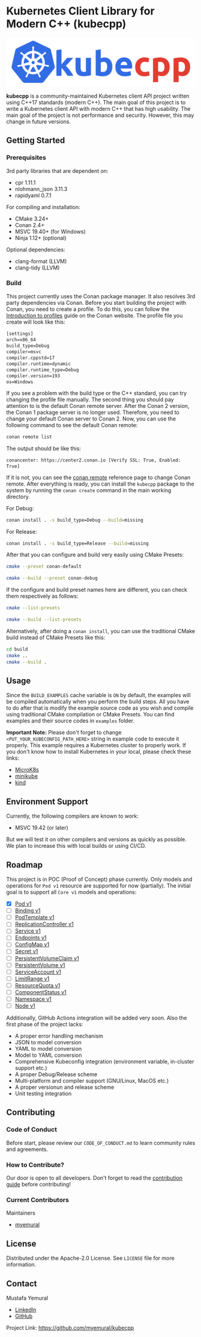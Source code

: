 # Kubernetes Client Library for Modern C++ (kubecpp)

![](/docs/images/kubecpp_logo.png?raw=true)

**kubecpp** is a community-maintained Kubernetes client API project written using C++17 standards (modern C++). The main goal of this project is to write a Kubernetes client API with modern C++ that has high usability. The main goal of the project is not performance and security. However, this may change in future versions.

## Getting Started

### Prerequisites

3rd party libraries that are dependent on:
- cpr 1.11.1
- nlohmann_json 3.11.3
- rapidyaml 0.7.1

For compiling and installation:
- CMake 3.24+
- Conan 2.4+
- MSVC 19.40+ (for Windows)
- Ninja 1.12+ (optional)

Optional dependencies:
- clang-format (LLVM)
- clang-tidy (LLVM)

### Build

This project currently uses the Conan package manager. It also resolves 3rd party dependencies via Conan. Before you start building the project with Conan, you need to create a profile. To do this, you can follow the [Introduction to profiles](https://docs.conan.io/2/reference/config_files/profiles.html) guide on the Conan website. The profile file you create will look like this:

```
[settings]
arch=x86_64
build_type=Debug
compiler=msvc
compiler.cppstd=17
compiler.runtime=dynamic
compiler.runtime_type=Debug
compiler.version=193
os=Windows
```

If you see a problem with the build type or the C++ standard, you can try changing the profile file manually. The second thing you should pay attention to is the default Conan remote server. After the Conan 2 version, the Conan 1 package server is no longer used. Therefore, you need to change your default Conan server to Conan 2. Now, you can use the following command to see the default Conan remote:

```bash
conan remote list
```

The output should be like this:

```
conancenter: https://center2.conan.io [Verify SSL: True, Enabled: True]
```

If it is not, you can see the [conan remote](https://docs.conan.io/1/reference/commands/misc/remote.html) reference page to change Conan remote. After everything is ready, you can install the `kubecpp` package to the system by running the `conan create` command in the main working directory.

For Debug:

```bash
conan install . -s build_type=Debug --build=missing
```

For Release:

```bash
conan install . -s build_type=Release --build=missing
```

After that you can configure and build very easily using CMake Presets:

```bash
cmake --preset conan-default
```

```bash
cmake --build --preset conan-debug
```

If the configure and build preset names here are different, you can check them respectively as follows:

```bash
cmake --list-presets
```

```bash
cmake --build --list-presets
```

Alternatively, after doing a `conan install`, you can use the traditional CMake build instead of CMake Presets like this:

```bash
cd build
cmake ..
cmake --build .
```

## Usage

Since the `BUILD_EXAMPLES` cache variable is `ON` by default, the examples will be compiled automatically when you perform the build steps. All you have to do after that is modify the example source code as you wish and compile using traditional CMake compilation or CMake Presets. You can find examples and their source codes in `examples` folder.

**Important Note:** Please don't forget to change `<PUT_YOUR_KUBECONFIG_PATH_HERE>` string in example code to execute it properly. This example requires a Kubernetes cluster to properly work. If you don't know how to install Kubernetes in your local, please check these links:

- [MicroK8s](https://microk8s.io/#install-microk8s)
- [minikube](https://minikube.sigs.k8s.io/docs/start/?arch=%2Fwindows%2Fx86-64%2Fstable%2F.exe+download)
- [kind](https://kind.sigs.k8s.io/docs/user/quick-start/)

## Environment Support

Currently, the following compilers are known to work:

- MSVC 19.42 (or later)

But we will test it on other compilers and versions as quickly as possible. We plan to increase this with local builds or using CI/CD.

## Roadmap

This project is in POC (Proof of Concept) phase currently. Only models and operations for `Pod v1` resource are supported for now (partially). The initial goal is to support all `Core v1` models and operations:

- [x] [Pod v1](https://kubernetes.io/docs/reference/kubernetes-api/workload-resources/pod-v1/)
- [ ] [Binding v1](https://kubernetes.io/docs/reference/kubernetes-api/workload-resources/binding-v1/)
- [ ] [PodTemplate v1](https://kubernetes.io/docs/reference/kubernetes-api/workload-resources/pod-template-v1/)
- [ ] [ReplicationController v1](https://kubernetes.io/docs/reference/kubernetes-api/workload-resources/replication-controller-v1/)
- [ ] [Service v1](https://kubernetes.io/docs/reference/kubernetes-api/service-resources/service-v1/)
- [ ] [Endpoints v1](https://kubernetes.io/docs/reference/kubernetes-api/service-resources/endpoints-v1/)
- [ ] [ConfigMap v1](https://kubernetes.io/docs/reference/kubernetes-api/config-and-storage-resources/config-map-v1/)
- [ ] [Secret v1](https://kubernetes.io/docs/reference/kubernetes-api/config-and-storage-resources/secret-v1/)
- [ ] [PersistentVolumeClaim v1](https://kubernetes.io/docs/reference/kubernetes-api/config-and-storage-resources/persistent-volume-claim-v1/)
- [ ] [PersistentVolume v1](https://kubernetes.io/docs/reference/kubernetes-api/config-and-storage-resources/persistent-volume-v1/)
- [ ] [ServiceAccount v1](https://kubernetes.io/docs/reference/kubernetes-api/authentication-resources/service-account-v1/)
- [ ] [LimitRange v1](https://kubernetes.io/docs/reference/kubernetes-api/policy-resources/limit-range-v1/)
- [ ] [ResourceQuota v1](https://kubernetes.io/docs/reference/kubernetes-api/policy-resources/resource-quota-v1/)
- [ ] [ComponentStatus v1](https://kubernetes.io/docs/reference/kubernetes-api/cluster-resources/component-status-v1/)
- [ ] [Namespace v1](https://kubernetes.io/docs/reference/kubernetes-api/cluster-resources/namespace-v1/)
- [ ] [Node v1](https://kubernetes.io/docs/reference/kubernetes-api/cluster-resources/node-v1/)

Additionally, GitHub Actions integration will be added very soon. Also the first phase of the project lacks:
- A proper error handling mechanism
- JSON to model conversion
- YAML to model conversion
- Model to YAML conversion
- Comprehensive Kubeconfig integration (environment variable, in-cluster support etc.)
- A proper Debug/Release scheme
- Multi-platform and compiler support (GNU/Linux, MacOS etc.)
- A proper versionun and release scheme
- Unit testing integration

## Contributing

### Code of Conduct

Before start, please review our `CODE_OF_CONDUCT.md` to learn community rules and agreements.

### How to Contribute?

Our door is open to all developers. Don't forget to read the [contribution guide](/CONTRIBUTING.md) before contributing!

### Current Contributors

Maintainers
- [myemural](https://github.com/myemural)

## License

Distributed under the Apache-2.0 License. See `LICENSE` file for more information.

## Contact

Mustafa Yemural
- [LinkedIn](https://www.linkedin.com/in/mustafa-yemural/)
- [GitHub](https://github.com/myemural)

Project Link: https://github.com/myemural/kubecpp